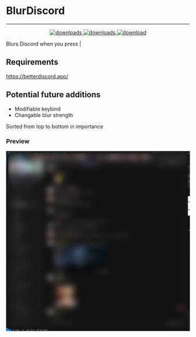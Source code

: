 # BlurDiscord

***
<p align="center">
  <a href="https://github.com/Sigi3012/BlurDiscord/releases/" target="_blank">
    <img alt="downloads" src="https://img.shields.io/github/v/release/Sigi3012/BlurDiscord?color=4166f5&style=flat-square" />
  </a>
  <a href="https://github.com/Sigi3012/BlurDiscord/releases" target="_blank">
    <img alt="downloads" src="https://img.shields.io/github/downloads/Sigi3012/BlurDiscord/total?color=4166f5&style=flat-square" />
  </a>
  <a href="https://github.com/Sigi3012/BlurDiscord/releases/download/1.0/BlurDiscord.plugin.js" target="_blank">
    <img alt="download" src="https://img.shields.io/static/v1?label=&message=download&color=success" />
  </a>
</p>
Blurs Discord when you press |

## Requirements

https://betterdiscord.app/

## Potential future additions
* Modifiable keybind
* Changable blur strength

Sorted from top to bottom in importance

### Preview

![](https://raw.githubusercontent.com/Sigi3012/BlurDiscord/main/assets/images/blurred.png)
